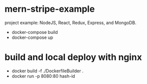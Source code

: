 # mern-stripe-example
project example: NodeJS, React, Redux, Express, and MongoDB.

- docker-compose build
- docker-compose up

# build and local deploy with nginx

- docker build -f ./DockerfileBuilder .
- docker run -p 8080:80 hash-id